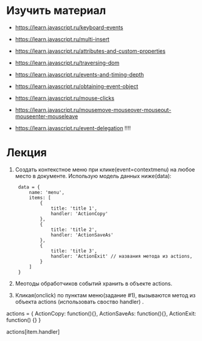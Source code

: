 ﻿# Изучить материал
+ https://learn.javascript.ru/keyboard-events
+ https://learn.javascript.ru/multi-insert

+ https://learn.javascript.ru/attributes-and-custom-properties
+ https://learn.javascript.ru/traversing-dom
+ https://learn.javascript.ru/events-and-timing-depth
+ https://learn.javascript.ru/obtaining-event-object
+ https://learn.javascript.ru/mouse-clicks
+ https://learn.javascript.ru/mousemove-mouseover-mouseout-mouseenter-mouseleave
+ https://learn.javascript.ru/event-delegation !!!!


# Лекция

1) Создать контекстное меню  при клике(event=contextmenu) на любое место в документе. Использую модель данных ниже(data):

		data = { 
			name: 'menu', 
			items: [
				{
					title: 'title 1',
					handler: 'ActionCopy'
				},
				{
					title: 'title 2',
					handler: 'ActionSaveAs'
				},
				{
					title: 'title 3',
					handler: 'ActionExit' // названия метода из actions,
				}
			]
		}

2) Меотоды обработчиков событий хранить в объекте actions. 

3) Кликая(onclick) по пунктам меню(задание #1), вызываются метод из объекта actions (использовать своство handler) .


actions = {
	ActionCopy: function(){},
	ActionSaveAs: function(){},
	ActionExit: function() {}
}

actions[item.handler]
